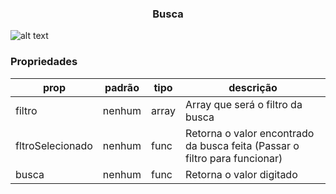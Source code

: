 <h3 align="center">Busca</h3> 

![alt text](https://media.giphy.com/media/3ov9jRK83zq75z507C/giphy.gif)

### Propriedades 
| prop | padrão | tipo | descrição |
| ---- | ---- | ----| ---- |
| filtro | nenhum | array | Array que será o filtro da busca | 
| fltroSelecionado | nenhum | func | Retorna  o valor encontrado da busca feita (Passar o filtro para funcionar) | 
| busca | nenhum | func | Retorna o valor digitado | 